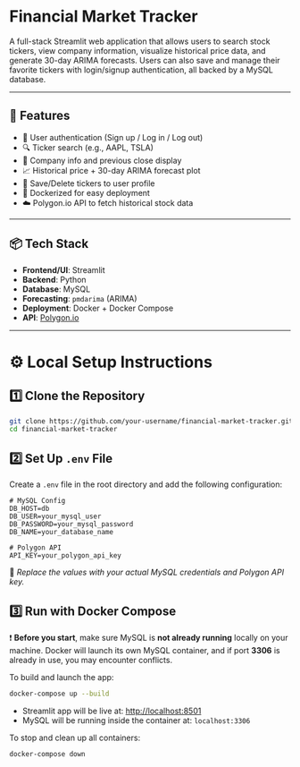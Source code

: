 #  Financial Market Tracker

A full-stack Streamlit web application that allows users to search stock tickers, view company information, visualize historical price data, and generate 30-day ARIMA forecasts. Users can also save and manage their favorite tickers with login/signup authentication, all backed by a MySQL database.

---

## 🔧 Features

- 🔐 User authentication (Sign up / Log in / Log out)
- 🔍 Ticker search (e.g., AAPL, TSLA)
- 📝 Company info and previous close display
- 📈 Historical price + 30-day ARIMA forecast plot
- 💾 Save/Delete tickers to user profile
- 🐳 Dockerized for easy deployment
- ☁️ Polygon.io API to fetch historical stock data

---

## 📦 Tech Stack

- **Frontend/UI**: Streamlit  
- **Backend**: Python   
- **Database**: MySQL  
- **Forecasting**: `pmdarima` (ARIMA)  
- **Deployment**: Docker + Docker Compose  
- **API**: [Polygon.io](https://polygon.io)

---

# ⚙️ Local Setup Instructions

## 1️⃣ Clone the Repository

```bash
git clone https://github.com/your-username/financial-market-tracker.git
cd financial-market-tracker
```

## 2️⃣ Set Up `.env` File

Create a `.env` file in the root directory and add the following configuration:

```env
# MySQL Config
DB_HOST=db
DB_USER=your_mysql_user
DB_PASSWORD=your_mysql_password
DB_NAME=your_database_name

# Polygon API
API_KEY=your_polygon_api_key
```

📝 *Replace the values with your actual MySQL credentials and Polygon API key.*

## 3️⃣ Run with Docker Compose

❗ **Before you start**, make sure MySQL is **not already running** locally on your machine. Docker will launch its own MySQL container, and if port **3306** is already in use, you may encounter conflicts.

To build and launch the app:

```bash
docker-compose up --build
```

- Streamlit app will be live at: [http://localhost:8501](http://localhost:8501)  
- MySQL will be running inside the container at: `localhost:3306`

To stop and clean up all containers:

```bash
docker-compose down
```

